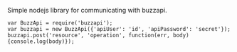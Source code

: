 Simple nodejs library for communicating with buzzapi.

    var BuzzApi = require('buzzapi');
    var buzzapi = new BuzzApi({'apiUser': 'id', 'apiPassword': 'secret'});
    buzzapi.post('resource', 'operation', function(err, body){console.log(body)});
